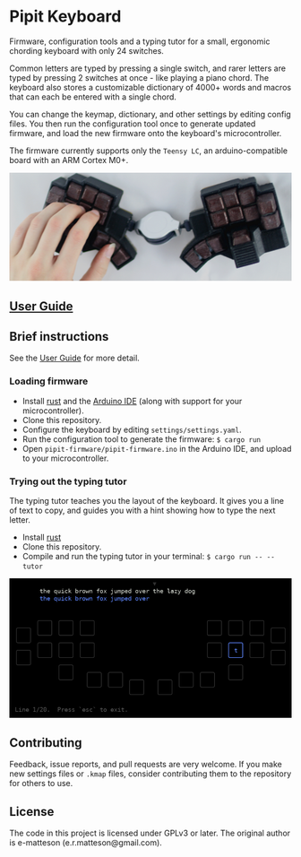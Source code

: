 Pipit Keyboard
==============

Firmware, configuration tools and a typing tutor for a small, ergonomic chording keyboard with only 24 switches.

Common letters are typed by pressing a single switch, and rarer letters are typed by pressing 2 switches at once - like playing a piano chord. The keyboard also stores a customizable dictionary of 4000+ words and macros that can each be entered with a single chord.

You can change the keymap, dictionary, and other settings by editing config files. You then run the configuration tool once to generate updated firmware, and load the new firmware onto the keyboard\'s microcontroller.

The firmware currently supports only the `Teensy LC`, an arduino-compatible board with an ARM Cortex M0+. 

![keyboard photo](https://raw.githubusercontent.com/e-matteson/pipit-guide/master/src/assets/v2_with_hand.png)


[User Guide](https://e-matteson.github.io/pipit-guide/)
-------------------------------------------------------

Brief instructions
------------------

See the [User Guide](https://e-matteson.github.io/pipit-guide/) for more detail.

### Loading firmware

-   Install [rust](https://www.rust-lang.org) and the [Arduino IDE](https://www.arduino.cc/en/Main/Software) (along with support for your microcontroller).
-   Clone this repository.
-   Configure the keyboard by editing `settings/settings.yaml`.
-   Run the configuration tool to generate the firmware: `$ cargo run`
-   Open `pipit-firmware/pipit-firmware.ino` in the Arduino IDE, and upload to your microcontroller.

### Trying out the typing tutor

The typing tutor teaches you the layout of the keyboard. It gives you a line of text to copy, and guides you with a hint showing how to type the next letter.

-   Install [rust](https://www.rust-lang.org)
-   Clone this repository.
-   Compile and run the typing tutor in your terminal: `$ cargo run -- --tutor`

![tutor screenshot](https://raw.githubusercontent.com/e-matteson/pipit-guide/master/src/assets/quickbrownfox.png)

Contributing
------------

Feedback, issue reports, and pull requests are very welcome. If you make new settings files or `.kmap` files, consider contributing them to the repository for others to use.

License
-------

The code in this project is licensed under GPLv3 or later. The original author is e-matteson (e.r.matteson\@gmail.com).
